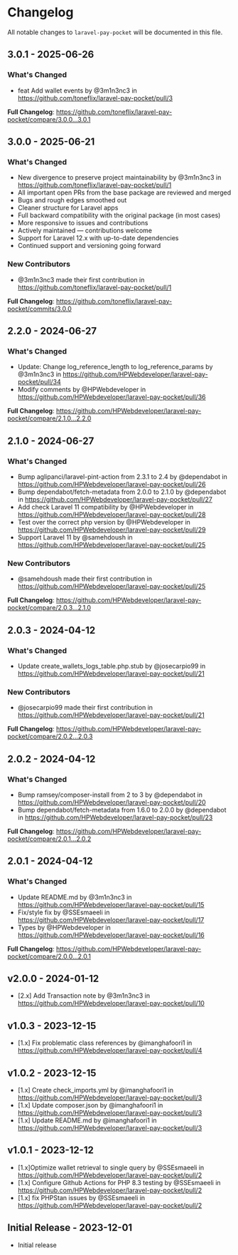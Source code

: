 # Changelog

All notable changes to `laravel-pay-pocket` will be documented in this file.

## 3.0.1 - 2025-06-26

### What's Changed

* feat Add wallet events by @3m1n3nc3 in https://github.com/toneflix/laravel-pay-pocket/pull/3

**Full Changelog**: https://github.com/toneflix/laravel-pay-pocket/compare/3.0.0...3.0.1

## 3.0.0 - 2025-06-21

### What's Changed

* New divergence to preserve project maintainability by @3m1n3nc3 in https://github.com/toneflix/laravel-pay-pocket/pull/1
* All important open PRs from the base package are reviewed and merged
* Bugs and rough edges smoothed out
* Cleaner structure for Laravel apps
* Full backward compatibility with the original package (in most cases)
* More responsive to issues and contributions
* Actively maintained — contributions welcome
* Support for Laravel 12.x with up-to-date dependencies
* Continued support and versioning going forward

### New Contributors

* @3m1n3nc3 made their first contribution in https://github.com/toneflix/laravel-pay-pocket/pull/1

**Full Changelog**: https://github.com/toneflix/laravel-pay-pocket/commits/3.0.0

## 2.2.0 - 2024-06-27

### What's Changed

* Update: Change log_reference_length to log_reference_params by @3m1n3nc3 in https://github.com/HPWebdeveloper/laravel-pay-pocket/pull/34
* Modify comments by @HPWebdeveloper in https://github.com/HPWebdeveloper/laravel-pay-pocket/pull/36

**Full Changelog**: https://github.com/HPWebdeveloper/laravel-pay-pocket/compare/2.1.0...2.2.0

## 2.1.0 - 2024-06-27

### What's Changed

* Bump aglipanci/laravel-pint-action from 2.3.1 to 2.4 by @dependabot in https://github.com/HPWebdeveloper/laravel-pay-pocket/pull/26
* Bump dependabot/fetch-metadata from 2.0.0 to 2.1.0 by @dependabot in https://github.com/HPWebdeveloper/laravel-pay-pocket/pull/27
* Add check Laravel 11 compatibility by @HPWebdeveloper in https://github.com/HPWebdeveloper/laravel-pay-pocket/pull/28
* Test over the correct php version by @HPWebdeveloper in https://github.com/HPWebdeveloper/laravel-pay-pocket/pull/29
* Support Laravel 11 by @samehdoush in https://github.com/HPWebdeveloper/laravel-pay-pocket/pull/25

### New Contributors

* @samehdoush made their first contribution in https://github.com/HPWebdeveloper/laravel-pay-pocket/pull/25

**Full Changelog**: https://github.com/HPWebdeveloper/laravel-pay-pocket/compare/2.0.3...2.1.0

## 2.0.3 - 2024-04-12

### What's Changed

* Update create_wallets_logs_table.php.stub by @josecarpio99 in https://github.com/HPWebdeveloper/laravel-pay-pocket/pull/21

### New Contributors

* @josecarpio99 made their first contribution in https://github.com/HPWebdeveloper/laravel-pay-pocket/pull/21

**Full Changelog**: https://github.com/HPWebdeveloper/laravel-pay-pocket/compare/2.0.2...2.0.3

## 2.0.2 - 2024-04-12

### What's Changed

* Bump ramsey/composer-install from 2 to 3 by @dependabot in https://github.com/HPWebdeveloper/laravel-pay-pocket/pull/20
* Bump dependabot/fetch-metadata from 1.6.0 to 2.0.0 by @dependabot in https://github.com/HPWebdeveloper/laravel-pay-pocket/pull/23

**Full Changelog**: https://github.com/HPWebdeveloper/laravel-pay-pocket/compare/2.0.1...2.0.2

## 2.0.1 - 2024-04-12

### What's Changed

* Update README.md by @3m1n3nc3 in https://github.com/HPWebdeveloper/laravel-pay-pocket/pull/15
* Fix/style fix by @SSEsmaeeli in https://github.com/HPWebdeveloper/laravel-pay-pocket/pull/17
* Types by @HPWebdeveloper in https://github.com/HPWebdeveloper/laravel-pay-pocket/pull/16

**Full Changelog**: https://github.com/HPWebdeveloper/laravel-pay-pocket/compare/2.0.0...2.0.1

## v2.0.0 - 2024-01-12

- [2.x] Add Transaction note by @3m1n3nc3 in https://github.com/HPWebdeveloper/laravel-pay-pocket/pull/10

## v1.0.3 - 2023-12-15

- [1.x] Fix problematic class references by @imanghafoori1 in https://github.com/HPWebdeveloper/laravel-pay-pocket/pull/4

## v1.0.2 - 2023-12-15

- [1.x] Create check_imports.yml by @imanghafoori1 in https://github.com/HPWebdeveloper/laravel-pay-pocket/pull/3
- [1.x] Update composer.json by @imanghafoori1  in https://github.com/HPWebdeveloper/laravel-pay-pocket/pull/3
- [1.x] Update README.md by @imanghafoori1 in https://github.com/HPWebdeveloper/laravel-pay-pocket/pull/3

## v1.0.1 - 2023-12-12

- [1.x]Optimize wallet retrieval to single query by @SSEsmaeeli in https://github.com/HPWebdeveloper/laravel-pay-pocket/pull/2
- [1.x] Configure Github Actions for PHP 8.3 testing by @SSEsmaeeli  in https://github.com/HPWebdeveloper/laravel-pay-pocket/pull/2
- [1.x] fix PHPStan issues by @SSEsmaeeli in https://github.com/HPWebdeveloper/laravel-pay-pocket/pull/2

## Initial Release - 2023-12-01

- Initial release
